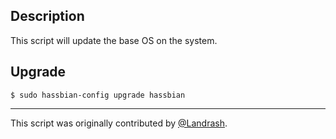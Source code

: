 ## Description
This script will update the base OS on the system.

## Upgrade
```
$ sudo hassbian-config upgrade hassbian
```

***
This script was originally contributed by [@Landrash](https://github.com/Landrash).
